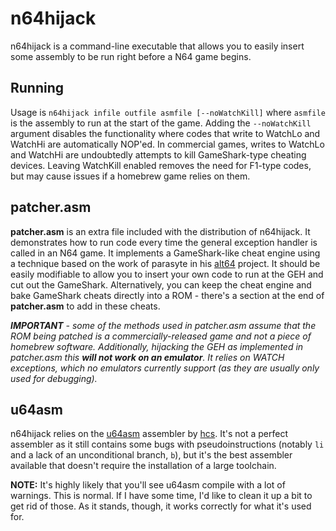 # n64hijack

n64hijack is a command-line executable that allows you to easily insert some assembly to be run right before a N64 game begins.

## Running

Usage is ``n64hijack infile outfile asmfile [--noWatchKill]`` where ``asmfile`` is the assembly to run at the start of the game. Adding the ``--noWatchKill`` argument disables the functionality where codes that write to WatchLo and WatchHi are automatically NOP'ed. In commercial games, writes to WatchLo and WatchHi are undoubtedly attempts to kill GameShark-type cheating devices. Leaving WatchKill enabled removes the need for F1-type codes, but may cause issues if a homebrew game relies on them.

## patcher.asm

**patcher.asm** is an extra file included with the distribution of n64hijack. It demonstrates how to run code every time the general exception handler is called in an N64 game. It implements a GameShark-like cheat engine using a technique based on the work of parasyte in his [alt64](https://github.com/parasyte/alt64) project. It should be easily modifiable to allow you to insert your own code to run at the GEH and cut out the GameShark. Alternatively, you can keep the cheat engine and bake GameShark cheats directly into a ROM - there's a section at the end of **patcher.asm** to add in these cheats.

*__IMPORTANT__ - some of the methods used in patcher.asm assume that the ROM being patched is a commercially-released game and not a piece of homebrew software. Additionally, hijacking the GEH as implemented in patcher.asm this __will not work on an emulator__. It relies on WATCH exceptions, which no emulators currently support (as they are usually only used for debugging).*

## u64asm

n64hijack relies on the [u64asm](https://github.com/mikeryan/n64dev/tree/master/util/u64asm) assembler by [hcs](http://www.hcs64.com/). It's not a perfect assembler as it still contains some bugs with pseudoinstructions (notably ``li`` and a lack of an unconditional branch, ``b``), but it's the best assembler available that doesn't require the installation of a large toolchain.

**NOTE:** It's highly likely that you'll see u64asm compile with a lot of warnings. This is normal. If I have some time, I'd like to clean it up a bit to get rid of those. As it stands, though, it works correctly for what it's used for.